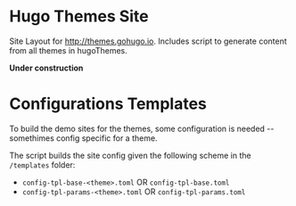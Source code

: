 # Hugo Themes Site

Site Layout for http://themes.gohugo.io. Includes script to generate content from all themes in hugoThemes.

**Under construction**


# Configurations Templates

To build the demo sites for the themes, some configuration is needed -- somethimes config specific for a theme.

The script builds the site config given the following scheme in the `/templates` folder:

* `config-tpl-base-<theme>.toml` OR `config-tpl-base.toml`
* `config-tpl-params-<theme>.toml` OR `config-tpl-params.toml`
